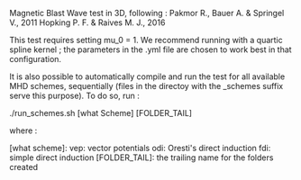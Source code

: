 Magnetic Blast Wave test in 3D, following :
Pakmor R., Bauer A. & Springel V., 2011 
Hopking P. F. & Raives M. J., 2016

This test requires setting mu_0 = 1.
We recommend running with a quartic spline kernel ;
the parameters in the .yml file are chosen to work best	in that	configuration.

It is also possible to automatically compile and run the test for all available
MHD schemes, sequentially (files in the directoy with the _schemes suffix serve
this purpose). To do so, run :

./run_schemes.sh [what Scheme] [FOLDER_TAIL]

where :

[what scheme]: 
vep: vector potentials
odi: Oresti's direct induction
fdi: simple direct induction
[FOLDER_TAIL]: 
the trailing name for the folders created
